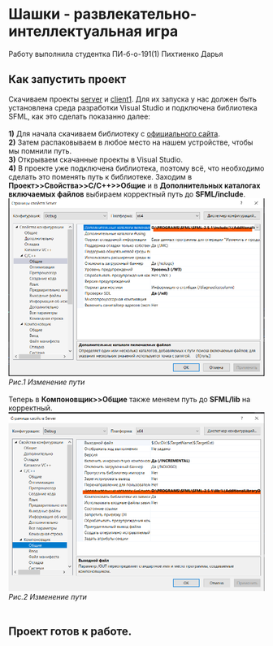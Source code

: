 # Шашки - развлекательно-интеллектуальная игра

Работу выполнила студентка ПИ-б-о-191(1) Пихтиенко Дарья

## Как запустить проект

Скачиваем проекты [server](https://github.com/DaraPiht/Checkers/tree/master/Server) и [client1](https://github.com/DaraPiht/Checkers/tree/master/client1). Для их запуска у нас должен быть установлена среда разработки Visual Studio и подключена библиотека SFML, как это сделать показанно далее:</br></br>
**1)** Для начала скачиваем библиотеку с [официального сайта](https://www.sfml-dev.org/download/sfml/2.5.1/).</br>
**2)** Затем распаковываем в любое место на нашем устройстве, чтобы мы помнили путь.</br>
**3)** Открываем скачанные проекты в Visual Studio.</br>
**4)** В проекте уже подключена библиотека, поэтому всё, что необходимо сделать это поменять путь к библиотеке. Заходим в **Проект>>Свойства>>С/С++>>Общие** и в **Дополнительных каталогах включаемых файлов** выбираем корректный путь до **SFML/include**.</br>
![Рисунок 1 Изменение пути](https://github.com/DaraPiht/Checkers/blob/master/1.png)</br>
*Рис.1 Изменение пути*<br/><br/>
Теперь в **Компоновщик>>Общие** также меняем путь до **SFML/lib** на корректный.
![Рисунок 2 Изменение пути](https://github.com/DaraPiht/Checkers/blob/master/2.png)</br>
*Рис.2 Изменение пути*<br/><br/>
## Проект готов к работе.  
    
